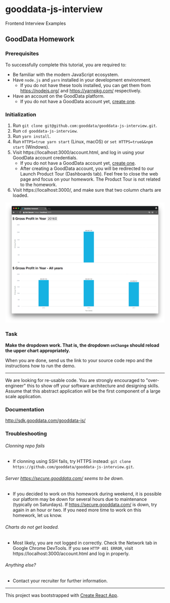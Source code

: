# gooddata-js-interview
Frontend Interview Examples

## GoodData Homework

### Prerequisites

To successfully complete this tutorial, you are required to:

* Be familiar with the modern JavaScript ecosystem.
* Have `node.js` and `yarn` installed in your development environment.
  * If you do not have these tools installed, you can get them from https://nodejs.org/ and https://yarnpkg.com/ respectively.
* Have an account on the GoodData platform.
  * If you do not have a GoodData account yet, [create one](https://secure.gooddata.com/account.html?lastUrl=%252F#/registration/projectTemplate/urn%253Agooddata%253AOnboardingProductTour).

### Initialization

1. Run `git clone git@github.com:gooddata/gooddata-js-interview.git`.
2. Run `cd gooddata-js-interview`.
3. Run `yarn install`.
4. Run `HTTPS=true yarn start` (Linux, macOS) or `set HTTPS=true&&npm start` (Windows).
5. Visit https://localhost:3000/account.html, and log in using your GoodData account credentials.
   - If you do not have a GoodData account yet, [create one](https://secure.gooddata.com/account.html?lastUrl=%252F#/registration/projectTemplate/urn%253Agooddata%253AOnboardingProductTour).
   - After creating a GoodData account, you will be redirected to our Launch Product Tour (Dashboards tab). Feel free to close the web page and focus on your homework. The Product Tour is not related to the homework.
6. Visit https://localhost:3000/, and make sure that two column charts are loaded.

![Screenshot after initialization](https://github.com/gooddata/gooddata-js-interview/blob/master/public/screen.png "Initialization Screenshot")

### Task

__Make the dropdown work. That is, the dropdown `onChange` should reload the upper chart appropriately.__

When you are done, send us the link to your source code repo and the instructions how to run the demo.

---

We are looking for re-usable code. You are strongly encouraged to "over-engineer" this to show off your software architecture and designing skills. Assume that this abstract application will be the first component of a large scale application.

### Documentation

http://sdk.gooddata.com/gooddata-js/

### Troubleshooting

###### Clonning repo fails
* If clonning using SSH fails, try HTTPS instead: `git clone https://github.com/gooddata/gooddata-js-interview.git`.

###### Server https://secure.gooddata.com/ seems to be down.
* If you decided to work on this homework during weekend, it is possible our platform may be down for several hours due to maintenance (typically on Saturdays). If https://secure.gooddata.com/ is down, try again in an hour or two. If you need more time to work on this homework, let us know.

###### Charts do not get loaded.
* Most likely, you are not logged in correctly. Check the Network tab in Google Chrome DevTools. If you see `HTTP 401 ERROR`, visit https://localhost:3000/account.html and log in properly.

###### Anything else?
* Contact your recruiter for further information.

---

This project was bootstrapped with [Create React App](https://github.com/facebookincubator/create-react-app).
